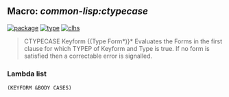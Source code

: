 ## Macro: ***common-lisp:ctypecase***
[![package](https://img.shields.io/badge/Package-COMMON--LISP-5f9ea0.svg?style=social&colorA=999999)](../) [![type](https://img.shields.io/badge/Type-Macro-5f9ea0.svg?style=social&colorA=999999)](../#macro) [![clhs](https://img.shields.io/badge/CLHS-CTYPECASE-5f9ea0.svg?style=social&colorA=999999)](http://www.lispworks.com/documentation/HyperSpec/Body/m_tpcase.htm) 

> CTYPECASE Keyform {(Type Form*)}*
> Evaluates the Forms in the first clause for which TYPEP of Keyform and Type
> is true. If no form is satisfied then a correctable error is signalled.

### Lambda list
```
(KEYFORM &BODY CASES)
```

